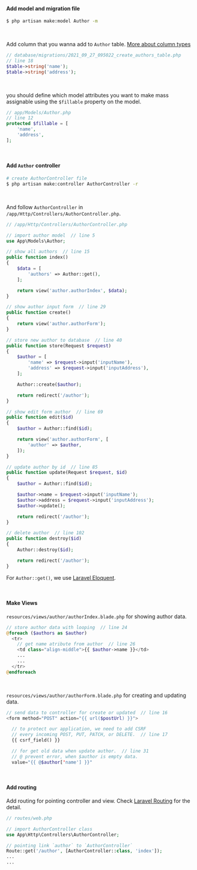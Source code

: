 #### Add model and migration file

```bash
$ php artisan make:model Author -m
```

<br>

Add column that you wanna add to `Author` table.
[More about column types](https://laravel.com/docs/8.x/migrations#available-column-types)

```php
// database/migrations/2021_09_27_095022_create_authors_table.php
// line 18
$table->string('name');
$table->string('address');
```

<br>

you should define which model attributes you want to make mass assignable using the `$fillable` property on the model.

```php
// app/Models/Author.php
// line 12
protected $fillable = [
    'name',
    'address',
];
```

<br>

#### Add `Author` controller

```bash
# create AuthorController file
$ php artisan make:controller AuthorController -r
```

<br>

And follow `AuthorController` in `/app/Http/Controllers/AuthorController.php`.

```php
// /app/Http/Controllers/AuthorController.php

// import author model  // line 5
use App\Models\Author;

// show all authors  // line 15
public function index()
{
    $data = [
        'authors' => Author::get(),
    ];

    return view('author.authorIndex', $data);
}

// show author input form  // line 29
public function create()
{
    return view('author.authorForm');
}

// store new author to database  // line 40
public function store(Request $request)
{
    $author = [
        'name' => $request->input('inputName'),
        'address' => $request->input('inputAddress'),
    ];

    Author::create($author);

    return redirect('/author');
}

// show edit form author  // line 69
public function edit($id)
{
    $author = Author::find($id);

    return view('author.authorForm', [
        'author' => $author,
    ]);
}

// update author by id  // line 85
public function update(Request $request, $id)
{
    $author = Author::find($id);

    $author->name = $request->input('inputName');
    $author->address = $request->input('inputAddress');
    $author->update();

    return redirect('/author');
}

// delete author  // line 102
public function destroy($id)
{
    Author::destroy($id);

    return redirect('/author');
}
```

For `Author::get()`, we use [Laravel Eloquent](https://laravel.com/docs/8.x/eloquent#introduction).

<br>

#### Make Views

`resources/views/author/authorIndex.blade.php` for showing author data.

```php
// store author data with looping  // line 24
@foreach ($authors as $author)
  <tr>
    // get name atribute from author  // line 26
    <td class="align-middle">{{ $author->name }}</td>
    ...
    ...
  </tr>
@endforeach
```

<br>

`resources/views/author/authorForm.blade.php` for creating and updating data.

```php
// send data to controller for create or updated  // line 16
<form method="POST" action="{{ url($postUrl) }}">

  // to protect our application, we need to add CSRF
  // every incoming POST, PUT, PATCH, or DELETE.  // line 17
  {{ csrf_field() }}

  // for get old data when update author.  // line 31
  // @ prevent error, when $author is empty data.
  value="{{ @$author['name'] }}"
```

<br>

#### Add routing

Add routing for pointing controller and view.
Check [Laravel Routing](https://laravel.com/docs/8.x/routing) for the detail.

```php
// routes/web.php

// import AuthorController class
use App\Http\Controllers\AuthorController;

// pointing link `author` to `AuthorController`
Route::get('/author', [AuthorController::class, 'index']);
...
...
```
